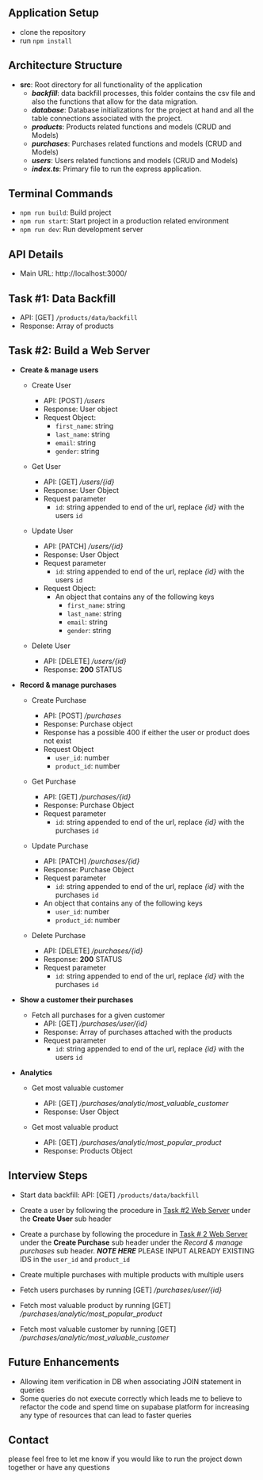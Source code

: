 ## Application Setup
- clone the repository
- run ``npm install``
 
 ## Architecture Structure
- **src**: Root directory for all functionality of the application
    - ***backfill***: data backfill processes, this folder contains the csv file and also the functions that allow for the data migration.
    - ***database***: Database initializations for the project at hand and all the table connections associated with the project.
    - ***products***: Products related functions and models (CRUD and Models)
    - ***purchases***: Purchases related functions and models (CRUD and Models)
    - ***users***: Users related functions and models (CRUD and Models)
    - ***index.ts***: Primary file to run the express application.

## Terminal Commands
- ```npm run build```: Build project
- ```npm run start```: Start project in a production related environment
- ```npm run dev```: Run development server

 ## API Details
- Main URL: http://localhost:3000/

 ## Task #1: Data Backfill
- API: [GET] ```/products/data/backfill```
- Response: Array of products

 ## Task #2: Build a Web Server
- **Create & manage users**
    - Create User
        - API: [POST] */users*
        - Response: User object
        - Request Object:
            - ```first_name```: string
            - ```last_name```: string
            - ```email```: string
            - ```gender```: string

    - Get User
        - API: [GET] */users/{id}*
        - Response: User Object
        - Request parameter
            - ```id```: string appended to end of the url, replace *{id}* with the users ```id```

    - Update User
        - API: [PATCH] */users/{id}*
        - Response: User Object
        - Request parameter
            - ```id```: string appended to end of the url, replace *{id}* with the users ```id```
        - Request Object:
            - An object that contains any of the following keys
                - ```first_name```: string
                - ```last_name```: string
                - ```email```: string
                - ```gender```: string

    - Delete User
        - API: [DELETE] */users/{id}*
        - Response: **200** STATUS

- **Record & manage purchases**
    - Create Purchase
        - API: [POST] */purchases*
        - Response: Purchase object
        - Response has a possible 400 if either the user or product does not exist
        - Request Object
            - ```user_id```: number
            - ```product_id```: number

    - Get Purchase
        - API: [GET] */purchases/{id}*
        - Response: Purchase Object
        - Request parameter
            - ```id```: string appended to end of the url, replace *{id}* with the purchases ```id```
        

    - Update Purchase
        - API: [PATCH] */purchases/{id}*
        - Response: Purchase Object
        - Request parameter
            - ```id```: string appended to end of the url, replace *{id}* with the purchases ```id```
        - An object that contains any of the following keys
            - ```user_id```: number
            - ```product_id```: number

    - Delete Purchase
        - API: [DELETE] */purchases/{id}*
        - Response: **200** STATUS
        - Request parameter
            - ```id```: string appended to end of the url, replace *{id}* with the purchases ```id```

- **Show a customer their purchases**
    - Fetch all purchases for a given customer
        - API: [GET] */purchases/user/{id}*
        - Response: Array of purchases attached with the products
        - Request parameter
            - ```id```: string appended to end of the url, replace *{id}* with the users ```id``` 

- **Analytics**
    - Get most valuable customer
        - API: [GET] */purchases/analytic/most_valuable_customer*
        - Response: User Object

    - Get most valuable product
        - API: [GET] */purchases/analytic/most_popular_product*
        - Response: Products Object

## Interview Steps
- Start data backfill: API: [GET] ```/products/data/backfill```

- Create a user by following the procedure in [Task #2 Web Server](#task-2-build-a-web-server) under the **Create User** sub header

- Create a purchase by following the procedure in [Task # 2 Web Server](#task-2-build-a-web-server) under the **Create Purchase** sub header under the *Record & manage purchases* sub header. ***NOTE HERE*** PLEASE INPUT ALREADY EXISTING IDS in the ```user_id``` and ```product_id```

- Create multiple purchases with multiple products with multiple users

- Fetch users purchases by running [GET] */purchases/user/{id}*

- Fetch most valuable product by running [GET] */purchases/analytic/most_popular_product*

- Fetch most valuable customer by running [GET] */purchases/analytic/most_valuable_customer*

## Future Enhancements
- Allowing item verification in DB when associating JOIN statement in queries
- Some queries do not execute correctly which leads me to believe to refactor the code and spend time on supabase platform for increasing any type of resources that can lead to faster queries


## Contact 
please feel free to let me know if you would like to run the project down together or have any questions




